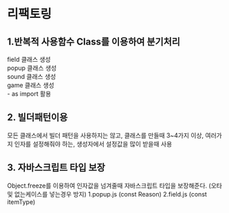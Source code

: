 <h1>리팩토링</h1>

<h2>1.반복적 사용함수 Class를 이용하여 분기처리</h2>
field 클래스 생성<br/>
popup 클래스 생성<br/>
sound 클래스 생성<br/>
game 클래스 생성<br/>
- as import 활용
<h2>2. 빌더패턴이용</h2>
<p>모든 클래스에서 빌더 패턴을 사용하지는 않고, 클래스를 만들때 3~4가지 이상, 여러가지 인자를 설정해줘야 하는, 생성자에서 설정값을 많이 받을때 사용</p>

<h2>3. 자바스크립트 타입 보장</h2>
Object.freeze를 이용하여 인자값을 넘겨줄때 자바스크립트 타입을 보장해준다. (오타 및 없는케이스를 넣는경우 방지)
1.popup.js (const Reason)
2.field.js (const itemType)
